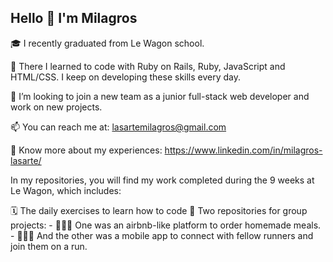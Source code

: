 ## Hello 👋 I'm Milagros


:mortar_board: I recently graduated from Le Wagon school.

🌱 There I learned to code with Ruby on Rails, Ruby, JavaScript and HTML/CSS. I keep on developing these skills every day.

:space_invader: I’m looking to join a new team as a junior full-stack web developer and work on new projects.

📫 You can reach me at: lasartemilagros@gmail.com

📄 Know more about my experiences: https://www.linkedin.com/in/milagros-lasarte/

In my repositories, you will find my work completed during the 9 weeks at Le Wagon, which includes:

🗓 The daily exercises to learn how to code
👯 Two repositories for group projects: - 👩🏻‍🍳 One was an airbnb-like platform to order homemade meals.  - 🏃🏻‍♀️ And the other was a mobile app to connect with fellow runners and join them on a run.
